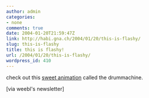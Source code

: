 ```yaml
---
author: admin
categories:
- none
comments: true
date: 2004-01-20T21:59:47Z
link: http://habi.gna.ch/2004/01/20/this-is-flashy/
slug: this-is-flashy
title: this is flashy!
url: /2004/01/20/this-is-flashy/
wordpress_id: 410
---
```


check out this [sweet animation](http://snipurl.com/3ybz) called the drummachine.

[via weebl's newsletter]
